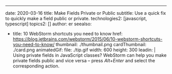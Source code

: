 ---
date: 2020-03-16
title: Make Fields Private or Public
subtitle: Use a quick fix to quickly make a field public or private.
technologies2: [javascript, typescript]
topics2: []
author: er
seealso:
- title: 10 WebStorm shortcuts you need to know
  href: https://blog.jetbrains.com/webstorm/2015/06/10-webstorm-shortcuts-you-need-to-know/
thumbnail: ./thumbnail.png
cardThumbnail: ./card.png
animatedGif:
  file: ./tip.gif
  width: 600
  height: 300
leadin: |
  Using private fields in JavaScript classes?
  WebStorm can help you make private fields public and vice 
  versa – press *Alt+Enter* and select the corresponding action.
